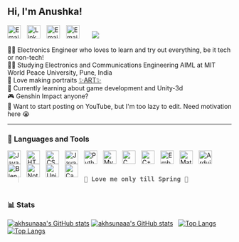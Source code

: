 
## Hi, I'm Anushka!

<a href="mailto:contact.anushkajain@gmail.com"><img alt="Email" width="30px" style="padding-right:10px;" src="https://www.svgrepo.com/show/349379/gmail-old.svg"/></a>
<a href="https://www.linkedin.com/in/anushka-jain5674"><img alt="Linkedin" width="30px" style="padding-right:10px;" src="https://cdn.jsdelivr.net/gh/devicons/devicon/icons/linkedin/linkedin-original.svg"/></a>
<a href="https://www.instagram.com/_anu723_"><img alt="Email" width="30px" style="padding-right:10px;" src="https://www.svgrepo.com/show/452229/instagram-1.svg"/></a>
<a href="https://www.youtube.com/@boredbrainedbeing"><img alt="Email" width="30px" style="padding-right:10px;" src="https://www.svgrepo.com/show/448261/youtube.svg"/></a>&emsp;
<img src="https://profile-counter.glitch.me/anu723jain/count.svg"/>
</p>

👩‍💻 Electronics Engineer who loves to learn and try out everything, be it tech or non-tech!<br/>
👩‍🎓 Studying Electronics and Communications Engineering AIML at MIT World Peace University, Pune, India<br/>
🎨 Love making portraits [✨ART✨](https://www.instagram.com/akhsuna_art)<br/>
💭 Currently learning about game development and Unity-3d<br/>
🎮 Genshin Impact anyone?<br/>
🌈 Want to start posting on YouTube, but I'm too lazy to edit. Need motivation here 😭<br/>

---

### 🧰 Languages and Tools

<img align="left" alt="Java" width="30px" style="padding-right:10px;" src="https://cdn.jsdelivr.net/gh/devicons/devicon/icons/java/java-original.svg"/>
<img align="left" alt="HTML" width="30px" style="padding-right:10px;" src="https://cdn.jsdelivr.net/gh/devicons/devicon/icons/html5/html5-plain.svg" />
<img align="left" alt="CSS" width="30px" style="padding-right:10px;" src="https://cdn.jsdelivr.net/gh/devicons/devicon/icons/css3/css3-plain.svg" />
<img align="left" alt="JavaScript" width="30px" style="padding-right:10px;" src="https://cdn.jsdelivr.net/gh/devicons/devicon/icons/javascript/javascript-plain.svg" />
<img align="left" alt="Python" width="30px" style="padding-right:10px;" src="https://cdn.jsdelivr.net/gh/devicons/devicon@latest/icons/python/python-original.svg" />
<img align="left" alt="MySQL" width="30px" style="padding-right:10px;" src="https://cdn.jsdelivr.net/gh/devicons/devicon@latest/icons/mysql/mysql-original.svg" />
<img align="left" alt="C" width="30px" style="padding-right:10px;" src="https://cdn.jsdelivr.net/gh/devicons/devicon/icons/c/c-original.svg" />
<img align="left" alt="C++" width="30px" style="padding-right:10px;" src="https://cdn.jsdelivr.net/gh/devicons/devicon@latest/icons/cplusplus/cplusplus-original.svg" />
<img align="left" alt="Embedded-C" width="30px" style="padding-right:10px;" src="https://cdn.jsdelivr.net/gh/devicons/devicon@latest/icons/embeddedc/embeddedc-original-wordmark.svg" />
<img align="left" alt="Matlab" width="30px" style="padding-right:10px;" src="https://cdn.jsdelivr.net/gh/devicons/devicon@latest/icons/matlab/matlab-original.svg" />
<img align="left" alt="Arduino" width="30px" style="padding-right:10px;" src="https://cdn.jsdelivr.net/gh/devicons/devicon@latest/icons/arduino/arduino-original.svg" />
<img align="left" alt="Blender" width="30px" style="padding-right:10px;" src="https://cdn.jsdelivr.net/gh/devicons/devicon@latest/icons/blender/blender-original.svg" />
<img align="left" alt="Notion" width="30px" style="padding-right:10px;" src="https://cdn.jsdelivr.net/gh/devicons/devicon@latest/icons/notion/notion-original.svg" />
<img align="left" alt="Unity" width="30px" style="padding-right:10px;" src="https://cdn.jsdelivr.net/gh/devicons/devicon@latest/icons/unity/unity-original.svg" />
<img align="left" alt="Canva" width="30px" style="padding-right:10px;" src="https://cdn.jsdelivr.net/gh/devicons/devicon@latest/icons/canva/canva-original.svg" />
<br />

#
> ### `💭 Love me only till Spring 🌸`
#

### 📊 Stats

[![akhsunaaa's GitHub stats](https://github-readme-stats.vercel.app/api?username=akhsunaaa&show_icons=true&theme=radical#gh-dark-mode-only)](https://github.com/anuraghazra/github-readme-stats#gh-dark-mode-only)
[![akhsunaaa's GitHub stats](https://github-readme-stats.vercel.app/api?username=akhsunaaa&show_icons=true&theme=default#gh-light-mode-only)](https://github.com/anuraghazra/github-readme-stats#gh-light-mode-only)
&nbsp;
[![Top Langs](https://github-readme-stats.vercel.app/api/top-langs/?username=akhsunaaa&layout=compact&exclude_lang=java+r&theme=radical&exclude_repo=github-readme-stats,akhsunaaa.github.io#gh-dark-mode-only)](https://github.com/anuraghazra/github-readme-stats#gh-dark-mode-only)
[![Top Langs](https://github-readme-stats.vercel.app/api/top-langs/?username=akhsunaaa&layout=compact&exclude_lang=java+r&theme=default&exclude_repo=github-readme-stats,akhsunaaa.github.io#gh-light-mode-only)](https://github.com/anuraghazra/github-readme-stats#gh-light-mode-only)
